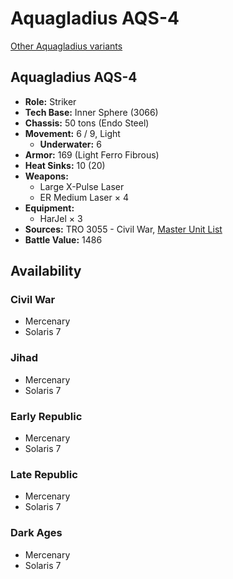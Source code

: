 # Aquagladius AQS-4

[Other Aquagladius variants](../aquagladius.md)

## Aquagladius AQS-4
- **Role:** Striker
- **Tech Base:** Inner Sphere (3066)
- **Chassis:** 50 tons (Endo Steel)
- **Movement:** 6 / 9, Light
  - **Underwater:** 6
- **Armor:** 169 (Light Ferro Fibrous)
- **Heat Sinks:** 10 (20)
- **Weapons:**
  - Large X-Pulse Laser
  - ER Medium Laser × 4
- **Equipment:**
  - HarJel × 3
- **Sources:** TRO 3055 - Civil War, [Master Unit List](http://masterunitlist.info/Unit/Details/59/aquagladius-aqs-4)
- **Battle Value:** 1486

## Availability

### Civil War
- Mercenary
- Solaris 7

### Jihad
- Mercenary
- Solaris 7

### Early Republic
- Mercenary
- Solaris 7

### Late Republic
- Mercenary
- Solaris 7

### Dark Ages
- Mercenary
- Solaris 7

